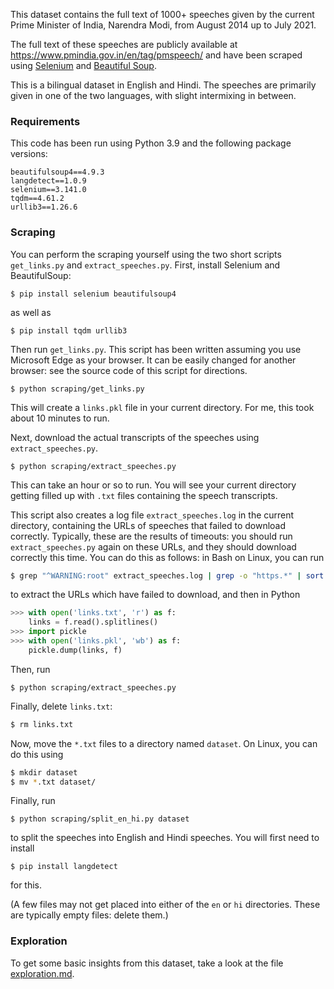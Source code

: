 This dataset contains the full text of 1000+ speeches given by the current Prime Minister of India, Narendra Modi, from August 2014 up to July 2021.

The full text of these speeches are publicly available at <https://www.pmindia.gov.in/en/tag/pmspeech/> and have been scraped using [Selenium](https://pypi.org/project/selenium/) and [Beautiful Soup](https://pypi.org/project/beautifulsoup4/).

This is a bilingual dataset in English and Hindi. The speeches are primarily given in one of the two languages, with slight intermixing in between.

### Requirements

This code has been run using Python 3.9 and the following package versions:
```
beautifulsoup4==4.9.3
langdetect==1.0.9
selenium==3.141.0
tqdm==4.61.2
urllib3==1.26.6
```

### Scraping

You can perform the scraping yourself using the two short scripts `get_links.py` and `extract_speeches.py`. First, install Selenium and BeautifulSoup:
```
$ pip install selenium beautifulsoup4
```
as well as
```
$ pip install tqdm urllib3
```
Then run `get_links.py`. This script has been written assuming you use Microsoft Edge as your browser. It can be easily changed for another browser: see the source code of this script for directions.
```
$ python scraping/get_links.py
```
This will create a `links.pkl` file in your current directory. For me, this took about 10 minutes to run.

Next, download the actual transcripts of the speeches using `extract_speeches.py`.
```
$ python scraping/extract_speeches.py
```
This can take an hour or so to run. You will see your current directory getting filled up with `.txt` files containing the speech transcripts.

This script also creates a log file `extract_speeches.log` in the current directory, containing the URLs of speeches that failed to download correctly. Typically, these are the results of timeouts: you should run `extract_speeches.py` again on these URLs, and they should download correctly this time. You can do this as follows: in Bash on Linux, you can run
```bash
$ grep "^WARNING:root" extract_speeches.log | grep -o "https.*" | sort | uniq > links.txt
```
to extract the URLs which have failed to download, and then in Python
```python
>>> with open('links.txt', 'r') as f:
	links = f.read().splitlines()
>>> import pickle
>>> with open('links.pkl', 'wb') as f:
	pickle.dump(links, f)
```
Then, run
```
$ python scraping/extract_speeches.py
```
Finally, delete `links.txt`:
```bash
$ rm links.txt
```

Now, move the `*.txt` files to a directory named `dataset`. On Linux, you can do this using
```bash
$ mkdir dataset
$ mv *.txt dataset/
```
Finally, run
```
$ python scraping/split_en_hi.py dataset
```
to split the speeches into English and Hindi speeches. You will first need to install
```
$ pip install langdetect
```
for this.

(A few files may not get placed into either of the `en` or `hi` directories. These are typically empty files: delete them.)


### Exploration

To get some basic insights from this dataset, take a look at the file [exploration.md](exploration.md).
